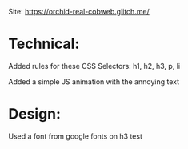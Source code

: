 Site: https://orchid-real-cobweb.glitch.me/

Technical:
==
Added rules for these CSS Selectors:  h1, h2, h3, p, li

Added a simple JS animation with the annoying text

Design:
==
Used a font from google fonts on h3 test